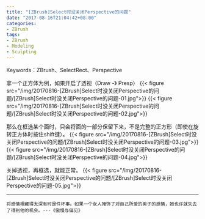 ```yaml
---
title: "[ZBrush]Select时没关闭Perspective的问题"
date: "2017-08-16T21:04:42+08:00"
categories:
- ZBrush
tags:
- ZBrush
- Modeling
- Sculpting
--- 
```


Keywords：ZBrush、SelectRect、Perspective


拿一个正方体为例，如果开启了透视（Draw -》 Presp）
{{< figure src="/img/20170816-[ZBrush]Select时没关闭Perspective的问题/[ZBrush]Select时没关闭Perspective的问题-01.jpg">}}
{{< figure src="/img/20170816-[ZBrush]Select时没关闭Perspective的问题/[ZBrush]Select时没关闭Perspective的问题-02.jpg">}}


那么在框选某个面时，只会将面的一部分保留下来，不是完整的正方形（即使在旋转正方体时按住shift键）。
{{< figure src="/img/20170816-[ZBrush]Select时没关闭Perspective的问题/[ZBrush]Select时没关闭Perspective的问题-03.jpg">}}
{{< figure src="/img/20170816-[ZBrush]Select时没关闭Perspective的问题/[ZBrush]Select时没关闭Perspective的问题-04.jpg">}}


关掉透视，再框选，就能正常。
{{< figure src="/img/20170816-[ZBrush]Select时没关闭Perspective的问题/[ZBrush]Select时没关闭Perspective的问题-05.jpg">}}

***
`将感情埋藏得太深有时是件坏事。如果一个女人掩饰了对自己所爱的男子的感情，她也许就失去了得到他的机会。---《傲慢与偏见》`